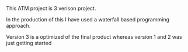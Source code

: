 This ATM project is 3 verison project.

In the production of this I have used a waterfall based programming approach.

Version 3 is a optimized of the final product whereas version 1 and 2 was just getting started

